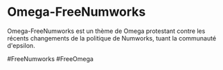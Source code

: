 # Omega-FreeNumworks

Omega-FreeNumworks est un thème de Omega protestant contre les récents changements de la politique de Numworks, tuant la communauté d'epsilon.

#FreeNumworks #FreeOmega
